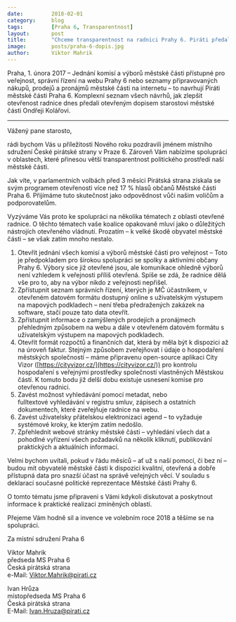 ```yaml
---
date:         2018-02-01
category:     blog
tags:         [Praha 6, Transparentnost]
layout:       post
title:        "Chceme transparentnost na radnici Prahy 6. Piráti předali otevřený dopis starostovi" 
image:        posts/praha-6-dopis.jpg
author:       Viktor Mahrik
---
```


Praha, 1. února 2017 – Jednání komisí a výborů městské části přístupné pro veřejnost, správní řízení na webu Prahy 6 nebo seznamy připravovaných nákupů, prodejů a pronájmů městské části na internetu – to navrhují Piráti městské části Praha 6. Komplexní seznam všech návrhů, jak zlepšit otevřenost radnice dnes předali otevřeným dopisem starostovi městské části Ondřeji Kolářovi. 

----

Vážený pane starosto,

rádi bychom Vás u příležitosti Nového roku pozdravili jménem místního sdružení České pirátské strany v Praze 6. Zároveň Vám nabízíme spolupráci v oblastech, které přinesou větší transparentnost politického prostředí naší městské části.

Jak víte, v parlamentních volbách před 3 měsíci Pirátská strana získala se svým programem otevřenosti více než 17 % hlasů občanů Městské části Praha 6. Přijímáme tuto skutečnost jako odpovědnost vůči našim voličům a podporovatelům.

Vyzýváme Vás proto ke spolupráci na několika tématech z oblasti otevřené radnice. 
O těchto tématech vaše koalice opakovaně mluví jako o důležitých nástrojích otevřeného vládnutí. Prozatím – k velké škodě obyvatel městské části – se však zatím mnoho nestalo. 

1. Otevřít jednání všech komisí a výborů městské části pro veřejnost – Toto je předpokladem pro širokou spolupráci se spolky a aktivními občany Prahy 6. Výbory sice již otevřené jsou, ale komunikace ohledně výborů není vzhledem k veřejnosti příliš otevřená. Spíše se zdá, že radnice dělá vše pro to, aby na výbor nikdo z veřejnosti nepřišel.
2. Zpřístupnit seznam správních řízení, kterých je MČ účastníkem, v otevřeném datovém formátu dostupný online s uživatelským výstupem na mapových podkladech – není třeba předražených zakázek na software, stačí pouze tato data otevřít.
3. Zpřístupnit informace o zamýšlených prodejích a pronájmech přehledným způsobem na webu a dále v otevřeném datovém formátu s uživatelským výstupem na mapových podkladech.
4. Otevřít formát rozpočtů a finančních dat, která by měla být k dispozici až na úroveň faktur. Stejným způsobem zveřejňovat i údaje o hospodaření městských společností – máme připravenu open-source aplikaci City Vizor ([https://cityvizor.cz/](https://cityvizor.cz/)) pro kontrolu hospodaření s veřejnými prostředky společností vlastněných Městskou částí. K tomuto bodu již delší dobu existuje usnesení komise pro otevřenou radnici.
5. Zavést možnost vyhledávání pomocí metadat, nebo fulltextové vyhledávání v registru smluv, zápisech a ostatních dokumentech, které zveřejňuje radnice na webu.
6. Zavést uživatelsky přátelskou elektronizaci agend – to vyžaduje systémové kroky, ke kterým zatím nedošlo. 
7. Zpřehlednit webové stránky městské části – vyhledání všech dat a pohodlné vyřízení všech požadavků na několik kliknutí, publikování praktických a aktuálních informací. 

Velmi bychom uvítali, pokud v řádu měsíců – ať už s naší pomocí, či bez ní – budou mít obyvatelé městské části k dispozici kvalitní, otevřená a dobře přístupná data pro snazší účast na správě veřejných věcí. V souladu s deklarací současné politické reprezentace Městské části Prahy 6.

O tomto tématu jsme připraveni s Vámi kdykoli diskutovat a poskytnout informace k praktické realizaci zmíněných oblastí.

Přejeme Vám hodně sil a invence ve volebním roce 2018 a těšíme se na spolupráci.

Za místní sdružení Praha 6

Viktor Mahrik<br/>
předseda MS Praha 6<br/>
Česká pirátská strana<br/>
e-Mail: Viktor.Mahrik@pirati.cz<br/>


Ivan Hrůza<br/>
místopředseda MS Praha 6<br/>
Česká pirátská strana<br/>
E-Mail: Ivan.Hruza@pirati.cz<br/>

